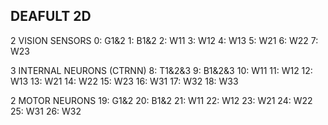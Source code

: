 DEAFULT 2D
--------

2 VISION SENSORS
    0: G1&2
    1: B1&2
    2: W11
    3: W12
    4: W13
    5: W21
    6: W22
    7: W23

3 INTERNAL NEURONS (CTRNN)
    8: T1&2&3
    9: B1&2&3
   10: W11
   11: W12
   12: W13
   13: W21
   14: W22
   15: W23
   16: W31
   17: W32
   18: W33

2 MOTOR NEURONS
   19: G1&2
   20: B1&2
   21: W11
   22: W12
   23: W21
   24: W22
   25: W31
   26: W32

